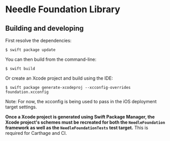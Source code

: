 # Needle Foundation Library

## Building and developing

First resolve the dependencies:

```
$ swift package update
```

You can then build from the command-line:

```
$ swift build
```

Or create an Xcode project and build using the IDE:

```
$ swift package generate-xcodeproj --xcconfig-overrides foundation.xcconfig
```
Note: For now, the xcconfig is being used to pass in the iOS deployment target settings.

**Once a Xcode project is generated using Swift Package Manager, the Xcode project's schemes must be recreated for both the `NeedleFoundation` framework as well as the `NeedleFoundationTests` test target.** This is required for Carthage and CI.

